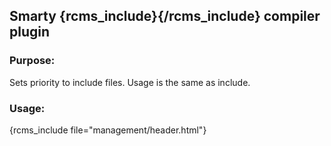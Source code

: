 
## Smarty {rcms_include}{/rcms_include} compiler plugin

### Purpose:
Sets priority to include files. Usage is the same as include. 

### Usage:
{rcms_include file="management/header.html"}

